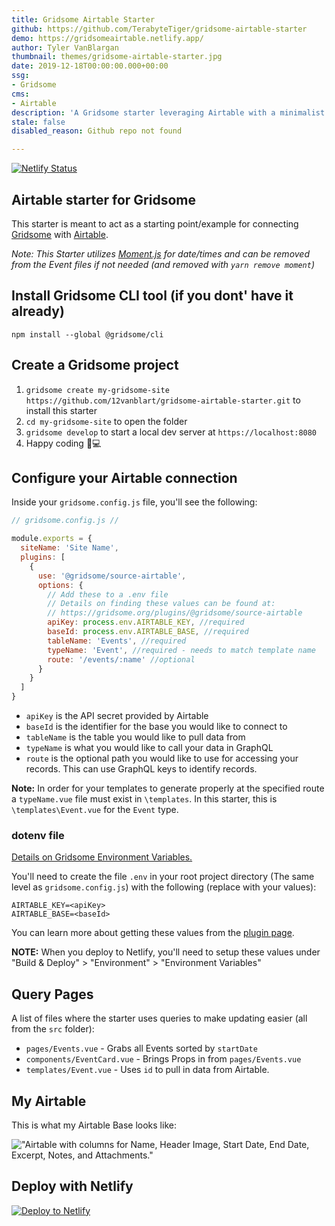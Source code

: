 ```yaml
---
title: Gridsome Airtable Starter
github: https://github.com/TerabyteTiger/gridsome-airtable-starter
demo: https://gridsomeairtable.netlify.app/
author: Tyler VanBlargan
thumbnail: themes/gridsome-airtable-starter.jpg
date: 2019-12-18T00:00:00.000+00:00
ssg:
- Gridsome
cms:
- Airtable
description: 'A Gridsome starter leveraging Airtable with a minimalist design. '
stale: false
disabled_reason: Github repo not found

---
```

[![Netlify Status](https://api.netlify.app/api/v1/badges/66526f3f-455e-4ee4-b05e-3cf37c607921/deploy-status)](https://app.netlify.app/sites/gridsomeairtable/deploys)

## Airtable starter for Gridsome

This starter is meant to act as a starting point/example for connecting [Gridsome](https://gridsome.org/) with [Airtable](https://airtable.com/).

_Note: This Starter utilizes_ [_Moment.js_](https://momentjs.com/) _for date/times and can be removed from the Event files if not needed (and removed with `yarn remove moment`)_

## Install Gridsome CLI tool (if you dont' have it already)

`npm install --global @gridsome/cli`

## Create a Gridsome project

1. `gridsome create my-gridsome-site https://github.com/12vanblart/gridsome-airtable-starter.git` to install this starter
2. `cd my-gridsome-site` to open the folder
3. `gridsome develop` to start a local dev server at `https://localhost:8080`
4. Happy coding 🎉💻

## Configure your Airtable connection

Inside your `gridsome.config.js` file, you'll see the following:

```javascript
// gridsome.config.js //

module.exports = {
  siteName: 'Site Name',
  plugins: [
    {
      use: '@gridsome/source-airtable',
      options: {
        // Add these to a .env file
        // Details on finding these values can be found at:
        // https://gridsome.org/plugins/@gridsome/source-airtable
        apiKey: process.env.AIRTABLE_KEY, //required
        baseId: process.env.AIRTABLE_BASE, //required
        tableName: 'Events', //required
        typeName: 'Event', //required - needs to match template name
        route: '/events/:name' //optional
      }
    }
  ]
}
```

* `apiKey` is the API secret provided by Airtable
* `baseId` is the identifier for the base you would like to connect to
* `tableName` is the table you would like to pull data from
* `typeName` is what you would like to call your data in GraphQL
* `route` is the optional path you would like to use for accessing your records. This can use GraphQL keys to identify records.

**Note:** In order for your templates to generate properly at the specified route a `typeName.vue` file must exist in `\templates`. In this starter, this is `\templates\Event.vue` for the `Event` type.

### dotenv file

[Details on Gridsome Environment Variables.](https://gridsome.org/docs/environment-variables)

You'll need to create the file `.env` in your root project directory (The same level as `gridsome.config.js`) with the following (replace with your values):

```dotenv
AIRTABLE_KEY=<apiKey>
AIRTABLE_BASE=<baseId>
```

You can learn more about getting these values from the [plugin page](https://gridsome.org/plugins/@gridsome/source-airtable).

**NOTE:** When you deploy to Netlify, you'll need to setup these values under "Build & Deploy" > "Environment" > "Environment Variables"

## Query Pages

A list of files where the starter uses queries to make updating easier (all from the `src` folder):

* `pages/Events.vue` - Grabs all Events sorted by `startDate`
* `components/EventCard.vue` - Brings Props in from `pages/Events.vue`
* `templates/Event.vue` - Uses `id` to pull in data from Airtable.

## My Airtable

This is what my Airtable Base looks like:

!["Airtable with columns for Name, Header Image, Start Date, End Date, Excerpt, Notes, and Attachments."](./airtableSetup.png)

## Deploy with Netlify

[![Deploy to Netlify](https://www.netlify.app/img/deploy/button.svg)](https://app.netlify.app/start/deploy?repository=https://github.com/12vanblart/gridsome-airtable-starter)